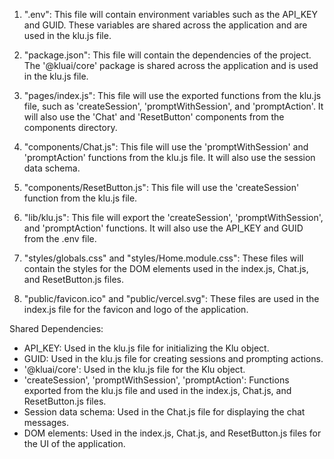 1. ".env": This file will contain environment variables such as the API_KEY and GUID. These variables are shared across the application and are used in the klu.js file.

2. "package.json": This file will contain the dependencies of the project. The '@kluai/core' package is shared across the application and is used in the klu.js file.

3. "pages/index.js": This file will use the exported functions from the klu.js file, such as 'createSession', 'promptWithSession', and 'promptAction'. It will also use the 'Chat' and 'ResetButton' components from the components directory.

4. "components/Chat.js": This file will use the 'promptWithSession' and 'promptAction' functions from the klu.js file. It will also use the session data schema.

5. "components/ResetButton.js": This file will use the 'createSession' function from the klu.js file.

6. "lib/klu.js": This file will export the 'createSession', 'promptWithSession', and 'promptAction' functions. It will also use the API_KEY and GUID from the .env file.

7. "styles/globals.css" and "styles/Home.module.css": These files will contain the styles for the DOM elements used in the index.js, Chat.js, and ResetButton.js files.

8. "public/favicon.ico" and "public/vercel.svg": These files are used in the index.js file for the favicon and logo of the application.

Shared Dependencies:

- API_KEY: Used in the klu.js file for initializing the Klu object.
- GUID: Used in the klu.js file for creating sessions and prompting actions.
- '@kluai/core': Used in the klu.js file for the Klu object.
- 'createSession', 'promptWithSession', 'promptAction': Functions exported from the klu.js file and used in the index.js, Chat.js, and ResetButton.js files.
- Session data schema: Used in the Chat.js file for displaying the chat messages.
- DOM elements: Used in the index.js, Chat.js, and ResetButton.js files for the UI of the application.